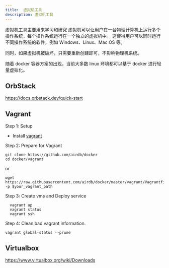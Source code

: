 ```yaml
---
title:  虚拟机工具
description: 虚拟机工具
---
```


虚拟机工具主要用来学习和研究
虚拟机可以让用户在一台物理计算机上运行多个操作系统，每个操作系统运行在一个独立的虚拟机中。
这使得用户可以同时运行不同操作系统的软件，例如 Windows、Linux、Mac OS 等。

同时，如果虚拟机被破坏，只需要重新创建即可，不影响物理机系统。

随着 docker 容器方案的出现，当前大多数 linux 环境都可以基于 docker 进行轻量虚拟化。

## OrbStack

<https://docs.orbstack.dev/quick-start>

## Vagrant

Step 1: Setup

- Install [vagrant](https://www.vagrantup.com/downloads.html)

Step 2: Prepare for Vagrant

```plain
git clone https://github.com/airdb/docker
cd docker/vagrant
```

or

```plain
wget https://raw.githubusercontent.com/airdb/docker/master/vagrant/Vagrantfile -p $your_vagrant_path
```

Step 3: Create vms and Deploy service

```plain
  vagrant up
  vagrant status
  vagrant ssh
```

Step 4: Clean bad vagrant information.

`vagrant global-status --prune`

## Virtualbox

<https://www.virtualbox.org/wiki/Downloads>
